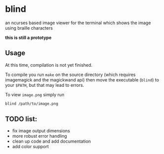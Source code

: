# blind
an ncurses based image viewer for the terminal which shows the image using braille characters

**this is still a prototype**

Usage
-----
At this time, compilation is not yet finished.

To compile you run `make` on the source directory (which requires imagemagick and the magickwand api) then move the executable (`blind`) to your `$PATH`,
but that may lead to errors.

To view `image.png` simply run
```bash
blind /path/to/image.png
```

TODO list:
---------
* fix image output dimensions
* more robust error handling
* clean up code and add documentation
* add color support
